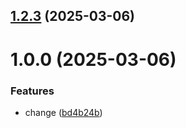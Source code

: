 ## [1.2.3](https://github.com/Isho-Jah/git-extended/compare/1.0.0...1.2.3) (2025-03-06)



# 1.0.0 (2025-03-06)


### Features

* change ([bd4b24b](https://github.com/Isho-Jah/git-extended/commit/bd4b24bb44a1fa1778a5969fc087ea619d52d0c8))



